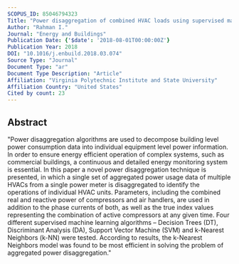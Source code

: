 ```yaml
---
SCOPUS_ID: 85046794323
Title: "Power disaggregation of combined HVAC loads using supervised machine learning algorithms"
Author: "Rahman I."
Journal: "Energy and Buildings"
Publication Date: {'$date': '2018-08-01T00:00:00Z'}
Publication Year: 2018
DOI: "10.1016/j.enbuild.2018.03.074"
Source Type: "Journal"
Document Type: "ar"
Document Type Description: "Article"
Affiliation: "Virginia Polytechnic Institute and State University"
Affiliation Country: "United States"
Cited by count: 23
---
```


## Abstract
"Power disaggregation algorithms are used to decompose building level power consumption data into individual equipment level power information. In order to ensure energy efficient operation of complex systems, such as commercial buildings, a continuous and detailed energy monitoring system is essential. In this paper a novel power disaggregation technique is presented, in which a single set of aggregated power usage data of multiple HVACs from a single power meter is disaggregated to identify the operations of individual HVAC units. Parameters, including the combined real and reactive power of compressors and air handlers, are used in addition to the phase currents of both, as well as the true index values representing the combination of active compressors at any given time. Four different supervised machine learning algorithms – Decision Trees (DT), Discriminant Analysis (DA), Support Vector Machine (SVM) and k-Nearest Neighbors (k-NN) were tested. According to results, the k-Nearest Neighbors model was found to be most efficient in solving the problem of aggregated power disaggregation."
